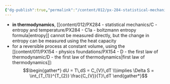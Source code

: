 ```yaml
---
{"dg-publish":true,"permalink":"/content/012/px-284-statistical-mechanics/c-entropy-and-temperature/px-284-c4-measuring-entropy/","noteIcon":"1","created":"2024-11-25T10:50:32.000+00:00","updated":"2024-12-23T21:24:21.991+00:00"}
---
```


- **in thermodynamics**, [[content/012/PX284 - statistical mechanics/C - entropy and temperature/PX284 - C1a - boltzmann entropy formula\|entropy]] cannot be measured directly, but the change in entropy can be measured using the heat capacity
- for a reversible process at constant volume, using the [[content/011/PX154 - physics foundations/PX154 - D - the first law of thermodynamic/D - the first law of thermodynamics\|first law of thermodynamics]]: 
$$\begin{gather*}
	dU = T\,dS = C_{V}\,dT \\\implies \Delta S = \int_{T_{1}}^{T_{2}} \frac{C_{V}}{T}\,dT
\end{gather*}$$
